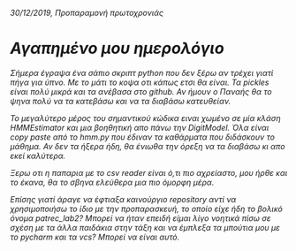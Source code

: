 _30/12/2019, Προπαραμονή πρωτοχρονιάς_
# *Αγαπημένο μου ημερολόγιο*
_Σήμερα έγραψα ένα σάπιο σκριπτ python που δεν ξέρω αν 
τρέχει γιατί πήγα για ύπνο. Με το μάτι το κοψα οτι κάπως ετσι θα είναι.
Τα pickles είναι πολύ μικρά και τα ανέβασα στο github. 
Αν ήμουν ο Παναής θα το ψηνα πολύ να τα κατεβάσω και να τα 
διαβάσω κατευθείαν._

_Το μεγαλύτερο μέρος του σημαντικού κώδικα ειναι χωμένο σε μία 
κλάση HMMEstimator και μια βοηθητική απο πάνω την DigitModel. 
Όλα είναι copy paste από το hmm.py που έδιναν τα καθάρματα 
που διδάσκουν το μάθημα. Αν δεν τα ήξερα ήδη, θα ένιωθα την όρεξη να 
τα διαβάσω κι απο εκεί καλύτερα._

_Ξερω οτι η παπαρια με το csv reader είναι ό,τι πιο αχρείαστο, 
μου ήρθε και το έκανα, θα το σβηνα ελεύθερα μια πιο όμορφη μέρα._

_Επίσης γιατί άραγε να έφτιαξα καινούργιο repository αντί να χρησιμοποιήσω το ίδιο με την προπαρασκευή,
 το οποίο είχε ήδη το βολικό όνομα patrec_lab2? Μπορεί να ήταν επειδή είμαι 
 λίγο νοητικά πίσω σε σχέση με τα άλλα παιδάκια στην τάξη και να έμπλεξα
 τα μπούτια μου με το pycharm και τα vcs? Μπορεί να είναι αυτό._